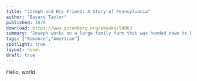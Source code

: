 ```yaml
---
title: "Joseph and His Friend: A Story of Pennsylvania"
author: "Bayard Taylor"
published: 1870
download: https://www.gutenberg.org/ebooks/54863
summary: "Joseph works on a large family farm that was handed down to him from his parents. Cloistered away most of his life, he begins to explore the burgeoning social life among the other young adults in the community."
tags: ["Romance","American"]
spotlight: true
layout: novel
draft: true
---
```


Hello, world